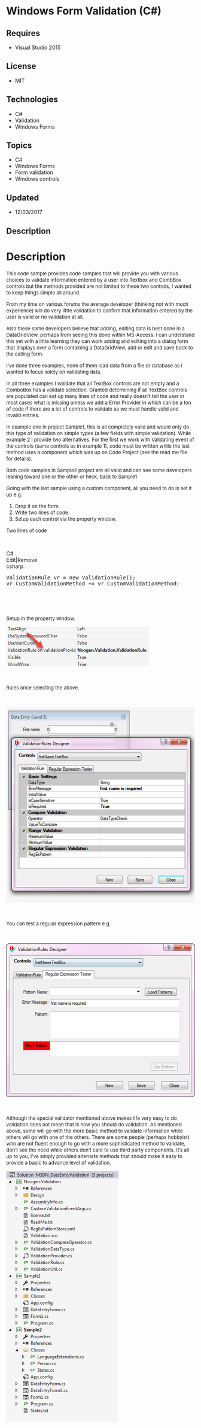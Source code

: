 # Windows Form Validation (C#)
## Requires
- Visual Studio 2015
## License
- MIT
## Technologies
- C#
- Validation
- Windows Forms
## Topics
- C#
- Windows Forms
- Form validation
- Windows controls
## Updated
- 12/03/2017
## Description

<h1>Description</h1>
<p><span style="font-size:small">This code sample provides code samples that will provide you with various choices to validate information entered by a user into Textbox and CombBox controls but the methods provided are not limited to these two controls, I
 wanted to keep things simple all around.</span></p>
<p><span style="font-size:small">From my time on various forums the average developer (thinking not with much experience) will do very little validation to confirm that information entered by the user is valid or no validation at all.</span></p>
<p><span style="font-size:small">Also these same developers believe that adding, editing data is best done in a DataGridView, perhaps from seeing this done within MS-Access. I can understand this yet with a little learning they can work adding and editing into
 a dialog form that displays over a form containing a DataGridView, add or edit and save back to the calling form.</span></p>
<p><span style="font-size:small">I&rsquo;ve done three examples, none of them load data from a file or database as I wanted to focus solely on validating data.</span></p>
<p><span style="font-size:small">In all three examples I validate that all TextBox controls are not empty and a ComboBox has a validate selection. Granted determining if all TextBox controls are populated can eat up many lines of code and really doesn&rsquo;t
 tell the user in most cases what is missing unless we add a Error Provider in which can be a ton of code if there are a lot of controls to validate as we must handle valid and invalid entries.</span></p>
<p><span style="font-size:small">In example one in project Sample1, this is all completely valid and would only do this type of validation on simple types (a few fields with simple validation). While example 2 I provide two alternatives. For the first we work
 with Validating event of the controls (same controls as in example 1), code must be written while the last method uses a component which was up on Code Project (see the read me file for details).</span></p>
<p><span style="font-size:small">Both code samples in Sample2 project are all valid and can see some developers leaning toward one or the other or heck, back to Sample1.</span></p>
<p><span style="font-size:small">Going with the last sample using a custom component, all you need to do is set it up e.g.</span></p>
<ol>
<li><span style="font-size:small">Drop it on the form.</span> </li><li><span style="font-size:small">Write two lines of code.</span> </li><li><span style="font-size:small">Setup each control via the property window.</span>
</li></ol>
<p><span style="font-size:small">Two lines of code</span></p>
<p><span style="font-size:x-small">&nbsp;</span></p>
<div class="scriptcode">
<div class="pluginEditHolder" pluginCommand="mceScriptCode">
<div class="title"><span>C#</span></div>
<div class="pluginLinkHolder"><span class="pluginEditHolderLink">Edit</span>|<span class="pluginRemoveHolderLink">Remove</span></div>
<span class="hidden">csharp</span>

<div class="preview">
<pre class="csharp">ValidationRule&nbsp;vr&nbsp;=&nbsp;<span class="cs__keyword">new</span>&nbsp;ValidationRule();&nbsp;
vr.CustomValidationMethod&nbsp;&#43;=&nbsp;vr_CustomValidationMethod;</pre>
</div>
</div>
</div>
<div class="endscriptcode">&nbsp;</div>
<p>&nbsp;</p>
<p><span style="font-size:small">Setup in the property window.</span></p>
<p><span style="font-size:small"><img id="183067" src="183067-1.jpg" alt="" width="382" height="106"></span></p>
<p><span style="font-size:small; color:#ffffff">.</span></p>
<p><span style="font-size:small">Rules once selecting the above.</span></p>
<p><span style="font-size:small; color:#ffffff">.</span></p>
<p><span style="font-size:small"><img id="183068" src="183068-1c.jpg" alt="" width="537" height="521"><br>
</span></p>
<p><span style="font-size:small; color:#ffffff">.</span></p>
<p><span style="font-size:small">You can test a regular expression pattern e.g.</span></p>
<p><span style="font-size:small; color:#ffffff">.</span></p>
<p><span style="font-size:small"><img id="183069" src="183069-2.jpg" alt="" width="510" height="410"></span></p>
<p><span style="font-size:small; color:#ffffff">.</span></p>
<p><span style="font-size:small">Although the special validator mentioned above makes life very easy to do validation does not mean that is how you should do validation. As mentioned above, some will go with the more basic method to validate information while
 others will go with one of the others. There are some people (perhaps hobbyist) who are not fluent enough to go with a more sophisticated method to validate, don&rsquo;t see the need while others don&rsquo;t care to use third party components. It&rsquo;s all
 up to you, I&rsquo;ve simply provided alternate methods that should make it easy to provide a basic to advance level of validation.&nbsp;</span></p>
<p><span style="font-size:small"><img id="183071" src="183071-md1.jpg" alt="" width="300" height="672"><br>
</span></p>
<p><span style="font-size:small"><br>
</span></p>
